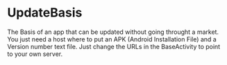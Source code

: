 # UpdateBasis
The Basis of an app that can be updated without going throught a market. You just need a host where to put an APK (Android Installation File) and a Version number text file. Just change the URLs in the BaseActivity to point to your own server.

